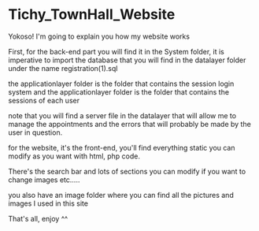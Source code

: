 # Tichy_TownHall_Website
Yokoso! 
I'm going to explain you how my website works 

First, for the back-end part you will find it in the System folder, it is imperative to import the database that you will find in the datalayer folder under the name registration(1).sql 

the applicationlayer folder is the folder that contains the session login system
and the applicationlayer folder is the folder that contains the sessions of each user 

note that you will find a server file in the datalayer that will allow me to manage the appointments and the errors that will probably be made by the user in question.

for the website, it's the front-end, you'll find everything static you can modify as you want with html, php code.

There's the search bar and lots of sections you can modify if you want to change images etc.....

you also have an image folder where you can find all the pictures and images I used in this site 

That's all, enjoy ^^
